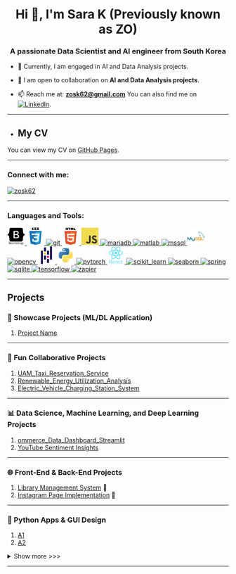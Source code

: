 <h1 align="center">Hi 👋, I'm Sara K (Previously known as ZO) </h1>
<h3 align="center">A passionate Data Scientist and AI engineer from South Korea</h3>

- 🔭 Currently, I am engaged in AI and Data Analysis projects.
- 👯 I am open to collaboration on **AI and Data Analysis projects**.

- 📫 Reach me at: **zosk62@gmail.com**
  You can also find me on [![LinkedIn](https://img.shields.io/badge/-LinkedIn-informational?style=for-the-badge&logo=linkedin&logoColor=white&color=2867B2)](https://www.linkedin.com/).
  
---
- ## My CV
You can view my CV on [GitHub Pages](link-to-github-pages).

---

<h3 align="left">Connect with me:</h3>
<p align="left">
  <a href="https://kaggle.com/zosk62" target="blank"><img align="center" src="https://raw.githubusercontent.com/rahuldkjain/github-profile-readme-generator/master/src/images/icons/Social/kaggle.svg" alt="zosk62" height="30" width="40" /></a>
</p>

<p align="left">
  
</p>


---

<h3 align="left">Languages and Tools:</h3>
<p align="left"> <a href="https://getbootstrap.com" target="_blank" rel="noreferrer"> <img src="https://raw.githubusercontent.com/devicons/devicon/master/icons/bootstrap/bootstrap-plain-wordmark.svg" alt="bootstrap" width="40" height="40"/> </a> <a href="https://www.w3schools.com/css/" target="_blank" rel="noreferrer"> <img src="https://raw.githubusercontent.com/devicons/devicon/master/icons/css3/css3-original-wordmark.svg" alt="css3" width="40" height="40"/> </a> <a href="https://git-scm.com/" target="_blank" rel="noreferrer"> <img src="https://www.vectorlogo.zone/logos/git-scm/git-scm-icon.svg" alt="git" width="40" height="40"/> </a> <a href="https://www.w3.org/html/" target="_blank" rel="noreferrer"> <img src="https://raw.githubusercontent.com/devicons/devicon/master/icons/html5/html5-original-wordmark.svg" alt="html5" width="40" height="40"/> </a> <a href="https://developer.mozilla.org/en-US/docs/Web/JavaScript" target="_blank" rel="noreferrer"> <img src="https://raw.githubusercontent.com/devicons/devicon/master/icons/javascript/javascript-original.svg" alt="javascript" width="40" height="40"/> </a> <a href="https://mariadb.org/" target="_blank" rel="noreferrer"> <img src="https://www.vectorlogo.zone/logos/mariadb/mariadb-icon.svg" alt="mariadb" width="40" height="40"/> </a> <a href="https://www.mathworks.com/" target="_blank" rel="noreferrer"> <img src="https://upload.wikimedia.org/wikipedia/commons/2/21/Matlab_Logo.png" alt="matlab" width="40" height="40"/> </a> <a href="https://www.microsoft.com/en-us/sql-server" target="_blank" rel="noreferrer"> <img src="https://www.svgrepo.com/show/303229/microsoft-sql-server-logo.svg" alt="mssql" width="40" height="40"/> </a> <a href="https://www.mysql.com/" target="_blank" rel="noreferrer"> <img src="https://raw.githubusercontent.com/devicons/devicon/master/icons/mysql/mysql-original-wordmark.svg" alt="mysql" width="40" height="40"/> </a> <a href="https://opencv.org/" target="_blank" rel="noreferrer"> <img src="https://www.vectorlogo.zone/logos/opencv/opencv-icon.svg" alt="opencv" width="40" height="40"/> </a> <a href="https://pandas.pydata.org/" target="_blank" rel="noreferrer"> <img src="https://raw.githubusercontent.com/devicons/devicon/2ae2a900d2f041da66e950e4d48052658d850630/icons/pandas/pandas-original.svg" alt="pandas" width="40" height="40"/> </a> <a href="https://www.python.org" target="_blank" rel="noreferrer"> <img src="https://raw.githubusercontent.com/devicons/devicon/master/icons/python/python-original.svg" alt="python" width="40" height="40"/> </a> <a href="https://pytorch.org/" target="_blank" rel="noreferrer"> <img src="https://www.vectorlogo.zone/logos/pytorch/pytorch-icon.svg" alt="pytorch" width="40" height="40"/> </a> <a href="https://reactjs.org/" target="_blank" rel="noreferrer"> <img src="https://raw.githubusercontent.com/devicons/devicon/master/icons/react/react-original-wordmark.svg" alt="react" width="40" height="40"/> </a> <a href="https://scikit-learn.org/" target="_blank" rel="noreferrer"> <img src="https://upload.wikimedia.org/wikipedia/commons/0/05/Scikit_learn_logo_small.svg" alt="scikit_learn" width="40" height="40"/> </a> <a href="https://seaborn.pydata.org/" target="_blank" rel="noreferrer"> <img src="https://seaborn.pydata.org/_images/logo-mark-lightbg.svg" alt="seaborn" width="40" height="40"/> </a> <a href="https://spring.io/" target="_blank" rel="noreferrer"> <img src="https://www.vectorlogo.zone/logos/springio/springio-icon.svg" alt="spring" width="40" height="40"/> </a> <a href="https://www.sqlite.org/" target="_blank" rel="noreferrer"> <img src="https://www.vectorlogo.zone/logos/sqlite/sqlite-icon.svg" alt="sqlite" width="40" height="40"/> </a> <a href="https://www.tensorflow.org" target="_blank" rel="noreferrer"> <img src="https://www.vectorlogo.zone/logos/tensorflow/tensorflow-icon.svg" alt="tensorflow" width="40" height="40"/> </a> <a href="https://zapier.com" target="_blank" rel="noreferrer"> <img src="https://www.vectorlogo.zone/logos/zapier/zapier-icon.svg" alt="zapier" width="40" height="40"/> </a> </p>


<p align="left">
  
</p>

---

## Projects

### 🌟 Showcase Projects (ML/DL Application)

1. [Project Name](https://github.com/zosk62/A)


   
---

### 🎉 Fun Collaborative Projects

1. [UAM_Taxi_Reservation_Service](https://github.com/zosk62/P05_UAM_Taxi_Reservation_Service)
2. [Renewable_Energy_Utilization_Analysis](https://github.com/zosk62/P04_Renewable_Energy_Utilization_Analysis)
3. [Electric_Vehicle_Charging_Station_System](https://github.com/zosk62/P03_Electric_Vehicle_Charging_Station)


---

### 📊 Data Science, Machine Learning, and Deep Learning Projects

1. [ommerce_Data_Dashboard_Streamlit](https://github.com/zosk62/Commerce_Data_Dashboard/tree/main)
2. [YouTube Sentiment Insights](https://github.com/zosk62/DA01_Youtube_comments_wordcloud)

---


### 🌐 Front-End & Back-End Projects
1. [Library Management System](https://github.com/zosk62/P02_Library_Management_System) 📖
2. [Instagram Page Implementation](https://github.com/zosk62/P01_Instagram_Page) 📱


---

### 🐍 Python Apps & GUI Design

1. [A1](https://github.com/zosk62/P05_UAM_Taxi_Reservation_Service)
2. [A2](https://github.com/zosk62/P04_Renewable_Energy_Utilization_Analysis)
 <details>
 <summary>Show more >>> </summary>

 - [Instagram Page Implementation](https://github.com/zosk62/P01_Instagram_Page)
 - [Another Project](https://github.com/zosk62/Another_Project)
 - [Yet Another Project](https://github.com/zosk62/Yet_Another_Project)
     
  </details>

---

